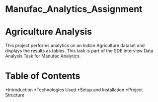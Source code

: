 # Manufac_Analytics_Assignment
# Agriculture Analysis
This project performs analytics on an Indian Agriculture dataset and displays the results as tables. This task is part of the SDE Interview Data Analysis Task for Manufac Analytics.

# Table of Contents
*Introduction
*Technologies Used
*Setup and Installation
*Project Structure

